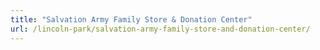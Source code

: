 ```yaml
---
title: "Salvation Army Family Store & Donation Center"
url: /lincoln-park/salvation-army-family-store-and-donation-center/
---
```

